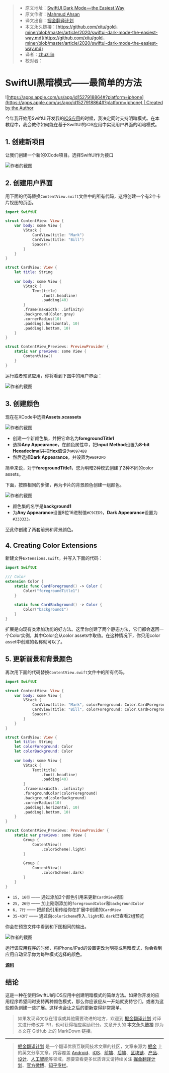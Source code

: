 > * 原文地址：[SwiftUI Dark Mode — the Easiest Way](https://medium.com/level-up-programming/swiftui-dark-mode-the-easiest-way-81e48d055189)
> * 原文作者：[Mahmud Ahsan](https://medium.com/@mahmudahsan)
> * 译文出自：[掘金翻译计划](https://github.com/xitu/gold-miner)
> * 本文永久链接：[https://github.com/xitu/gold-miner/blob/master/article/2020/swiftui-dark-mode-the-easiest-way.md](https://github.com/xitu/gold-miner/blob/master/article/2020/swiftui-dark-mode-the-easiest-way.md)
> * 译者：[zhuzilin](https://github.com/zhuzilin)
> * 校对者：

# SwiftUI黑暗模式——最简单的方法

![[https://apps.apple.com/us/app/id1527918864#?platform=iphone](https://apps.apple.com/us/app/id1527918864#?platform=iphone) | Created by the Author](https://cdn-images-1.medium.com/max/8892/1*LC-CTl772dBIs3uQkV30OQ.png)

今年我开始用SwiftUI开发我的[iOS应用](https://apps.apple.com/us/app/id1527918864#?platform=iphone)的时候，我决定同时支持明暗模式。在本教程中，我会教你如何能在基于SwiftUI的iOS应用中实现用户界面的明暗模式。

## 1. 创建新项目

让我们创建一个新的XCode项目。选择SwiftUI作为接口

![作者的截图](https://cdn-images-1.medium.com/max/3076/1*_8O1KIZtxqQY4RjmXKy8VA.png)

## 2. 创建用户界面

用下面的代码替换`ContentView.swift`文件中的所有代码，这将创建一个有2个卡片视图的页面。

```Swift
import SwiftUI

struct ContentView: View {
    var body: some View {
        VStack {
            CardView(title: "Mark")
            CardView(title: "Bill")
            Spacer()
        }
    }
}

struct CardView: View {
    let title: String
    
    var body: some View {
        VStack {
            Text(title)
                .font(.headline)
                .padding(40)
        }
        .frame(maxWidth: .infinity)
        .background(Color.gray)
        .cornerRadius(10)
        .padding(.horizontal, 10)
        .padding(.bottom, 10)
    }
}

struct ContentView_Previews: PreviewProvider {
    static var previews: some View {
        ContentView()
    }
}
```

运行或者预览应用，你将看到下图中的用户界面：

![作者的截图](https://cdn-images-1.medium.com/max/4304/1*BOR-JpVnjbcRDDJ042-mNA.png)

## 3. 创建颜色

现在在XCode中选择**Assets.xcassets**

![作者的截图](https://cdn-images-1.medium.com/max/5276/1*rNLYzlepGHGfhUkxIYe-zQ.png)

* 创建一个新颜色集，并把它命名为**foregroundTitle1**
* 选择**Any Appearance**，在颜色属性中，把**Input Method**设置为**8-bit Hexadecimal**并把**Hex**值设为`#0974B8`
* 然后选择**Dark Appearance**，并设置为`#E0F2FD`

简单来说，对于**foregroundTitle1**，您为明暗2种模式创建了2种不同的color assets。

下面，按照相同的步骤，再为卡片的背景颜色创建一组颜色。

![作者的截图](https://cdn-images-1.medium.com/max/5204/1*1RCPFYlfxnXoho9onw7E0Q.png)

* 颜色集的名字是**background1**
* 为**Any Appearance**设置8位16进制值`#C9CED9`，**Dark Appearance**设置为`#333333`。

至此你创建了两套前景和背景颜色。

## 4. Creating Color Extensions

新建文件`Extensions.swift`，并写入下面的代码：

```Swift
import SwiftUI

/// Color
extension Color {
    static func CardForeground() -> Color {
        Color("foregroundTitle1")
    }
    
    static func CardBackground() -> Color {
        Color("background1")
    }
}
```

扩展是向现有类添加功能的好方法。这里你创建了两个静态方法，它们都会返回一个Color实例，其中Color会从color assets中取值。在这种情况下，你只用color asset中创建的名称就可以了。

## 5. 更新前景和背景颜色

再次用下面的代码替换`ContentView.swift`文件中的所有代码。

```Swift
import SwiftUI

struct ContentView: View {
    var body: some View {
        VStack {
            CardView(title: "Mark", colorForeground: Color.CardForeground(), colorBackground: Color.CardBackground())
            CardView(title: "Bill", colorForeground: Color.CardForeground(), colorBackground: Color.CardBackground())
            Spacer()
        }
    }
}

struct CardView: View {
    let title: String
    let colorForeground: Color
    let colorBackground: Color
    
    var body: some View {
        VStack {
            Text(title)
                .font(.headline)
                .padding(40)
        }
        .frame(maxWidth: .infinity)
        .foregroundColor(colorForeground)
        .background(colorBackground)
        .cornerRadius(10)
        .padding(.horizontal, 10)
        .padding(.bottom, 10)
    }
}

struct ContentView_Previews: PreviewProvider {
    static var previews: some View {
        Group {
            ContentView()
                .colorScheme(.light)
        }
        
        Group {
            ContentView()
                .colorScheme(.dark)
        }
    }
}
```

* `15, 16行` —— 通过添加2个颜色引用来更新`CardView`视图
* `25, 26行` —— 加上刚刚添加的`foregroundColor`和`backgroundColor`
* `6, 7行`   —— 把颜色引用传给你在扩展中创建的`CardView`
* `35-43行`  —— 通过向`colorScheme`传入`.light`和`.dark`已查看2组预览

你会在预览文件中看到和下图相同的输出。

![作者的截图](https://cdn-images-1.medium.com/max/4428/1*8z7UNF0r2QKSZI8IXOg1-A.png)

运行该应用程序的时候，将iPhone/iPad的设置更改为明亮或黑暗模式，你会看到应用自动显示你为每种模式选择的颜色。

[**源码**](https://github.com/mahmudahsan/iOS-Swift-SwiftUI/tree/master/SwiftUI/lightdarkmode/LightDarkMode)

## 结论

这是一种在使用SwiftUI的iOS应用中创建明暗模式的简单方法。如果你开发的应用程序希望同时支持两种颜色模式，那么你应该应从一开始就支持它们，或者为这些颜色创建一些扩展。这样也会让之后的更新变得非常简单。

> 如果发现译文存在错误或其他需要改进的地方，欢迎到 [掘金翻译计划](https://github.com/xitu/gold-miner) 对译文进行修改并 PR，也可获得相应奖励积分。文章开头的 **本文永久链接** 即为本文在 GitHub 上的 MarkDown 链接。

---

> [掘金翻译计划](https://github.com/xitu/gold-miner) 是一个翻译优质互联网技术文章的社区，文章来源为 [掘金](https://juejin.im) 上的英文分享文章。内容覆盖 [Android](https://github.com/xitu/gold-miner#android)、[iOS](https://github.com/xitu/gold-miner#ios)、[前端](https://github.com/xitu/gold-miner#前端)、[后端](https://github.com/xitu/gold-miner#后端)、[区块链](https://github.com/xitu/gold-miner#区块链)、[产品](https://github.com/xitu/gold-miner#产品)、[设计](https://github.com/xitu/gold-miner#设计)、[人工智能](https://github.com/xitu/gold-miner#人工智能)等领域，想要查看更多优质译文请持续关注 [掘金翻译计划](https://github.com/xitu/gold-miner)、[官方微博](http://weibo.com/juejinfanyi)、[知乎专栏](https://zhuanlan.zhihu.com/juejinfanyi)。
